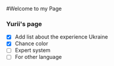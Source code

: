#Welcome to my Page 
### Yurii's page 

- [x]  Add list about the experience Ukraine
- [x]  Chance color
- [ ]  Expert system
- [ ]  For other language
